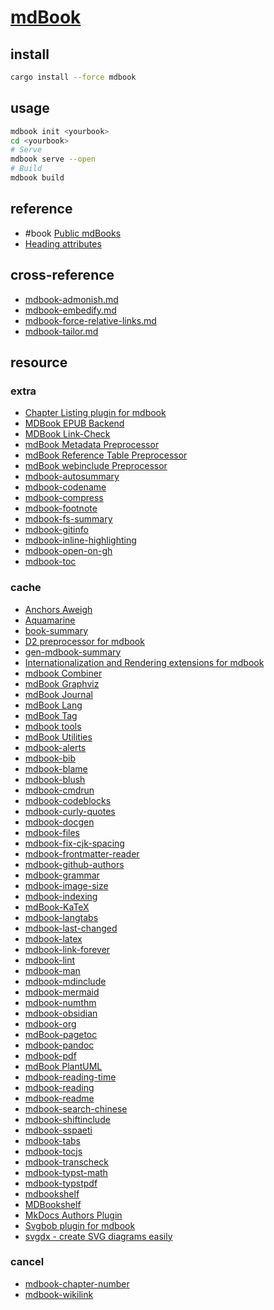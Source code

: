 # [mdBook](https://rust-lang.github.io/mdBook)

## install

```sh
cargo install --force mdbook
```

## usage

```sh
mdbook init <yourbook>
cd <yourbook>
# Serve
mdbook serve --open
# Build
mdbook build
```

## reference

- #book [Public mdBooks](https://mdbooks.code-maven.com)
- [Heading attributes](https://rust-lang.github.io/mdBook/format/markdown.html#heading-attributes)

## cross-reference

- [mdbook-admonish.md](/Web/mdbook/mdbook-admonish.md)
- [mdbook-embedify.md](/Web/mdbook/mdbook-embedify.md)
- [mdbook-force-relative-links.md](/Web/mdbook/mdbook-force-relative-links.md)
- [mdbook-tailor.md](/Web/mdbook/mdbook-tailor.md)

## resource

### extra

- [Chapter Listing plugin for mdbook](https://github.com/bradjc/mdbook-chapter-list)
- [MDBook EPUB Backend](https://github.com/Michael-F-Bryan/mdbook-epub)
- [MDBook Link-Check](https://github.com/Michael-F-Bryan/mdbook-linkcheck)
- [mdBook Metadata Preprocessor](https://github.com/jeffersonroth/mdbook-metadata)
- [mdBook Reference Table Preprocessor](https://github.com/jeffersonroth/mdbook-reference-table)
- [mdBook webinclude Preprocessor](https://github.com/phoenixr-codes/mdbook-webinclude)
- [mdbook-autosummary](https://github.com/hypergonial/mdbook-autosummary)
- [mdbook-codename](https://github.com/smallkirby/mdbook-codename)
- [mdbook-compress](https://github.com/RosiePuddles/mdbook-compress)
- [mdbook-footnote](https://github.com/daviddrysdale/mdbook-footnote)
- [mdbook-fs-summary](https://github.com/elmdash/mdbook-fs-summary)
- [mdbook-gitinfo](https://github.com/CompEng0001/mdbook-gitinfo)
- [mdbook-inline-highlighting](https://github.com/phoenixr-codes/mdbook-inline-highlighting)
- [mdbook-open-on-gh](https://github.com/badboy/mdbook-open-on-gh)
- [mdbook-toc](https://github.com/badboy/mdbook-toc)

### cache

- [Anchors Aweigh](https://github.com/benfalk/anchors-aweigh)
- [Aquamarine](https://github.com/mersinvald/aquamarine)
- [book-summary](https://github.com/dvogt23/book-summary)
- [D2 preprocessor for mdbook](https://github.com/danieleades/mdbook-d2)
- [gen-mdbook-summary](https://github.com/CNCSMonster/gen-mdbook-summary)
- [Internationalization and Rendering extensions for mdbook](https://github.com/google/mdbook-i18n-helpers)
- [mdbook Combiner](https://github.com/jscarrott/mdbook-combiner)
- [mdBook Graphviz](https://github.com/dylanowen/mdbook-graphviz)
- [mdBook Journal](https://github.com/benfalk/mdbook-journal)
- [mdBook Lang](https://github.com/GaoJeffrey/mdbook-lang)
- [mdBook Tag](https://github.com/dylanowen/mdbook-tag)
- [mdbook tools](https://github.com/chorman0773/mdbook-fiction-tools)
- [mdBook Utilities](https://github.com/john-cd/mdbook-utils)
- [mdbook-alerts](https://github.com/lambdalisue/rs-mdbook-alerts)
- [mdbook-bib](https://github.com/francisco-perez-sorrosal/mdbook-bib)
- [mdbook-blame](https://github.com/Froze-N-Milk/mdbook-blame)
- [mdbook-blush](https://github.com/TheSignPainter98/mdbook-blush)
- [mdbook-cmdrun](https://github.com/FauconFan/mdbook-cmdrun)
- [mdbook-codeblocks](https://github.com/Roms1383/mdbook-codeblocks)
- [mdbook-curly-quotes](https://github.com/arminha/mdbook-curly-quotes)
- [mdbook-docgen](https://github.com/yokurang/mdbook-docgen)
- [mdbook-files](https://github.com/xfbs/mdbook-files)
- [mdbook-fix-cjk-spacing](https://github.com/lotabout/mdbook-fix-cjk-spacing)
- [mdbook-frontmatter-reader](https://github.com/sspaeti/mdbook-frontmatter-reader)
- [mdbook-github-authors](https://github.com/VectorInstitute/mdbook-github-authors)
- [mdbook-grammar](https://github.com/simplx-lang/mdbook-grammar)
- [mdbook-image-size](https://github.com/lhybdv/mdbook-image-size)
- [mdbook-indexing](https://github.com/daviddrysdale/mdbook-indexing)
- [mdBook-KaTeX](https://github.com/lzanini/mdbook-katex)
- [mdbook-langtabs](https://github.com/nx10/mdbook-langtabs)
- [mdbook-last-changed](https://github.com/badboy/mdbook-last-changed)
- [mdbook-latex](https://github.com/lbeckman314/mdbook-latex)
- [mdbook-link-forever](https://tonywu6.github.io/mdbookkit/link-forever/)
- [mdbook-lint](https://github.com/joshrotenberg/mdbook-lint)
- [mdbook-man](https://github.com/vv9k/mdbook-man)
- [mdbook-mdinclude](https://github.com/shawntabrizi/mdbook-mdinclude)
- [mdbook-mermaid](https://github.com/badboy/mdbook-mermaid)
- [mdbook-numthm](https://github.com/yannickseurin/mdbook-numthm)
- [mdbook-obsidian](https://github.com/GeckoEidechse/mdbook-obsidian)
- [mdbook-org](https://github.com/zweifisch/mdbook-org)
- [mdBook-pagetoc](https://github.com/JorelAli/mdBook-pagetoc)
- [mdbook-pandoc](https://github.com/max-heller/mdbook-pandoc)
- [mdbook-pdf](https://github.com/HollowMan6/mdbook-pdf)
- [mdBook PlantUML](https://github.com/sytsereitsma/mdbook-plantuml)
- [mdbook-reading-time](https://github.com/pawurb/mdbook-reading-time)
- [mdbook-reading](https://github.com/rust-project-primer/mdbook-reading)
- [mdbook-readme](https://github.com/jason-hchsieh/mdbook-readme)
- [mdbook-search-chinese](https://github.com/blazood/mdbook-search-chinese)
- [mdbook-shiftinclude](https://github.com/daviddrysdale/mdbook-shiftinclude)
- [mdbook-sspaeti](https://github.com/sspaeti/mdbook-sspaeti)
- [mdbook-tabs](https://github.com/RustForWeb/mdbook-plugins/tree/main/packages/mdbook-tabs)
- [mdbook-tocjs](https://github.com/acheul/mdbook-collectors/tree/main/mdbook-tocjs)
- [mdbook-transcheck](https://github.com/dalance/mdbook-transcheck)
- [mdbook-typst-math](https://github.com/duskmoon314/mdbook-typst-math)
- [mdbook-typstpdf](https://github.com/xudesheng/mdbook-typstpdf)
- [mdbookshelf](https://github.com/DomtronVox/mdbookshelf)
- [MDBookshelf](https://github.com/rams3s/mdbookshelf)
- [MkDocs Authors Plugin](https://github.com/thomaszwagerman/mkdocs-authors-plugin)
- [Svgbob plugin for mdbook](https://github.com/boozook/mdbook-svgbob)
- [svgdx - create SVG diagrams easily](https://github.com/codedstructure/svgdx)

### cancel

- [mdbook-chapter-number](https://github.com/Mura-Mi/mdbook-chapter-number)
- [mdbook-wikilink](https://github.com/NOBLES5E/mdbook-wikilink)
